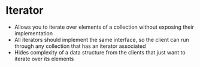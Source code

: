 # Iterator

- Allows you to iterate over elements of a collection without exposing their implementation
- All iterators should implement the same interface, so the client can run through any collection that has an iterator associated
 - Hides complexity of a data structure from the clients that just want to iterate over its elements